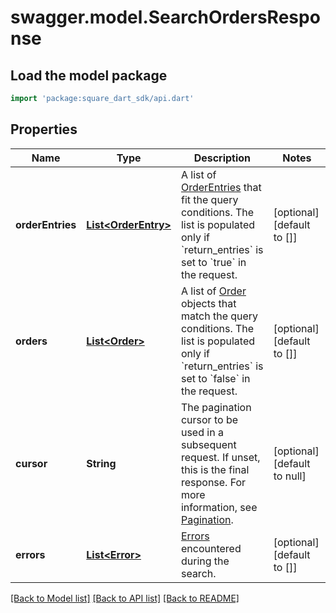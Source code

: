 # swagger.model.SearchOrdersResponse

## Load the model package
```dart
import 'package:square_dart_sdk/api.dart'
```

## Properties
Name | Type | Description | Notes
------------ | ------------- | ------------- | -------------
**orderEntries** | [**List&lt;OrderEntry&gt;**](OrderEntry.md) | A list of [OrderEntries](https://developer.squareup.com/reference/square_2023-12-13/objects/OrderEntry) that fit the query conditions. The list is populated only if &#x60;return_entries&#x60; is set to &#x60;true&#x60; in the request. | [optional] [default to []]
**orders** | [**List&lt;Order&gt;**](Order.md) | A list of [Order](https://developer.squareup.com/reference/square_2023-12-13/objects/Order) objects that match the query conditions. The list is populated only if &#x60;return_entries&#x60; is set to &#x60;false&#x60; in the request. | [optional] [default to []]
**cursor** | **String** | The pagination cursor to be used in a subsequent request. If unset, this is the final response. For more information, see [Pagination](https://developer.squareup.com/docs/build-basics/common-api-patterns/pagination). | [optional] [default to null]
**errors** | [**List&lt;Error&gt;**](Error.md) | [Errors](https://developer.squareup.com/reference/square_2023-12-13/objects/Error) encountered during the search. | [optional] [default to []]

[[Back to Model list]](../README.md#documentation-for-models) [[Back to API list]](../README.md#documentation-for-api-endpoints) [[Back to README]](../README.md)

